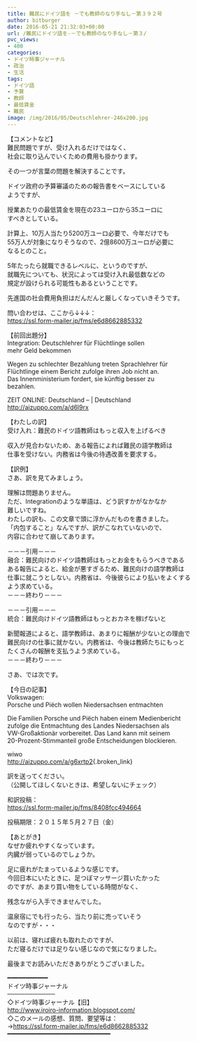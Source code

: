 ```yaml
---
title: 難民にドイツ語を －でも教師のなり手なし－第３９２号
author: bitburger
date: 2016-05-21 21:32:03+00:00
url: /難民にドイツ語を-－でも教師のなり手なし－第３/
pvc_views:
- 400
categories:
- ドイツ時事ジャーナル
- 政治
- 生活
tags:
- ドイツ語
- 予算
- 教師
- 最低賃金
- 難民
image: /img/2016/05/Deutschlehrer-246x200.jpg
---
```

【コメントなど】  
難民問題ですが、受け入れるだけではなく、  
社会に取り込んでいくための費用も掛かります。  
  
その一つが言葉の問題を解決することです。  
  
ドイツ政府の予算審議のための報告書をベースにしている  
ようですが、  
  
授業あたりの最低賃金を現在の23ユーロから35ユーロに  
すべきとしている。  
  
計算上、10万人当たり5200万ユーロ必要で、今年だけでも  
55万人が対象になりそうなので、2億8600万ユーロが必要に  
なるとのこと。  
  
5年たったら就職できるレベルに、というのですが、  
就職先についても、状況によっては受け入れ最低数などの  
規定が設けられる可能性もあるということです。  
  
先進国の社会費用負担はだんだんと厳しくなっていきそうです。  
  
  
問い合わせは、ここから↓↓↓：  
<https://ssl.form-mailer.jp/fms/e6d8662885332>  
  
  
【前回出題分】  
Integration: Deutschlehrer für Flüchtlinge sollen  
mehr Geld bekommen  
  
Wegen zu schlechter Bezahlung treten Sprachlehrer für  
Flüchtlinge einem Bericht zufolge ihren Job nicht an.  
Das Innenministerium fordert, sie künftig besser zu  
bezahlen.  
  
ZEIT ONLINE: Deutschland – | Deutschland  
<http://aizuppo.com/a/d6l9rx>  
  
  
【わたしの訳】  
受け入れ：難民のドイツ語教師はもっと収入を上げるべき  
  
収入が見合わないため、ある報告によれば難民の語学教師は  
仕事を受けない。内務省は今後の待遇改善を要求する。  
  
  
【訳例】  
さあ、訳を見てみましょう。  
  
理解は問題ありません。  
ただ、Integrationのような単語は、どう訳すかがなかなか  
難しいですね。  
わたしの訳も、この文章で頭に浮かんだものを書きました。  
「内包すること」なんですが、訳がこなれていないので、  
内容に合わせて崩してあります。  
  
－－－引用－－－  
融合：難民向けのドイツ語教師はもっとお金をもらうべきである  
ある報告によると、給金が悪すぎるため、難民向けの語学教師は  
仕事に就こうとしない。内務省は、今後彼らにより払いをよくする  
よう求めている。  
－－－終わり－－－  
  
  
－－－引用－－－  
統合：難民向けドイツ語教師はもっとおカネを稼げないと  
  
新聞報道によると、語学教師は、あまりに報酬が少ないとの理由で  
難民向けの仕事に就かない。内務省は、今後は教師たちにもっと  
たくさんの報酬を支払うよう求めている。  
－－－終わり－－－  
  
  
さあ、では次です。  
  
【今日の記事】  
Volkswagen:  
Porsche und Piëch wollen Niedersachsen entmachten  
  
Die Familien Porsche und Piëch haben einem Medienbericht  
zufolge die Entmachtung des Landes Niedersachsen als  
VW-Großaktionär vorbereitet. Das Land kann mit seinem  
20-Prozent-Stimmanteil große Entscheidungen blockieren.  
  
wiwo  
<http://aizuppo.com/a/g6xrtp2>{.broken_link}  
  
  
訳を送ってください。  
（公開してほしくないときは、希望しないにチェック）  
  
和訳投稿：  
 <https://ssl.form-mailer.jp/fms/8408fcc494664>  
  
投稿期限：２０１５年５月２７日（金）  
  
【あとがき】  
なぜか疲れやすくなっています。  
内臓が弱っているのでしょうか。  
  
足に疲れがたまっているような感じです。  
今回日本にいたときに、足つぼマッサージ買いたかった  
のですが、あまり買い物をしている時間がなく、  
  
残念ながら入手できませんでした。  
  
温泉宿にでも行ったら、当たり前に売っていそう  
なのですが・・・  
  
以前は、寝れば疲れも取れたのですが、  
ただ寝るだけでは足りない感じなので気になりました。  
  
  
最後までお読みいただきありがとうございました。  
  
  
━━━━━━━━━━━  
ドイツ時事ジャーナル  
───────────  
◇ドイツ時事ジャーナル【旧】  
<http://www.iroiro-information.blogspot.com/>  
◇このメールの感想、質問、要望等は：  
-><https://ssl.form-mailer.jp/fms/e6d8662885332>  
━━━━━━━━━━━━━━━━━━━━━━━━━━━━